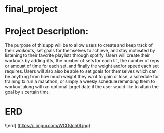# final_project

# Project Description:
The purpose of this app will be to allow users to create and keep track of their workouts, set goals for themselves to achieve, and stay motivated by listening to their favorite playlists through spotify. Users will create their workouts by adding lifts, the number of sets for each lift, the number of reps or amount of time for each set, and finally the weight and/or speed each set requires. Users will also also be able to set goals for themselves which can be anything from how much weight they want to gain or lose, a schedule for training to run a marathon, or simply a weekly schedule reminding them to workout along with an optional target date if the user would like to attain the goal by a certain time. 

# ERD
![erd] (https://i.imgur.com/WCDQch0l.jpg)

